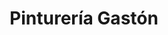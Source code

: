 ---
title: "Pinturería Gastón"
url: /ciudad-autonoma-de-buenos-aires/pintureria-gaston-avenida-cobo/
shop: pintura
---